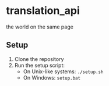 # translation_api
the world on the same page
## Setup
1. Clone the repository
2. Run the setup script:
    - On Unix-like systems: `./setup.sh`
    - On Windows: `setup.bat`